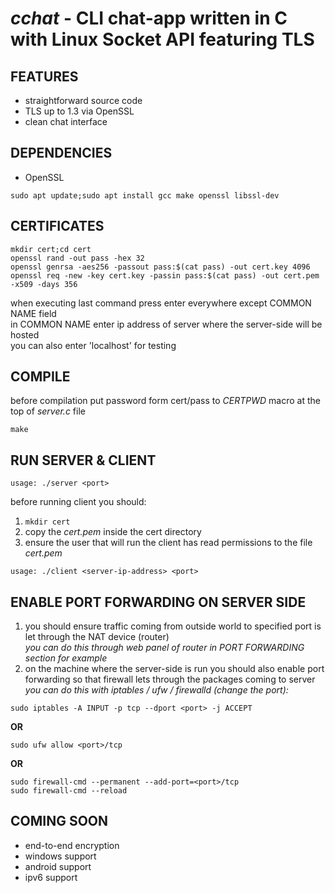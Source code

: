 # *cchat* - CLI chat-app written in C with Linux Socket API featuring TLS

## FEATURES

- straightforward source code
- TLS up to 1.3 via OpenSSL
- clean chat interface

## DEPENDENCIES

- OpenSSL

```
sudo apt update;sudo apt install gcc make openssl libssl-dev
```

## CERTIFICATES

```
mkdir cert;cd cert
openssl rand -out pass -hex 32
openssl genrsa -aes256 -passout pass:$(cat pass) -out cert.key 4096
openssl req -new -key cert.key -passin pass:$(cat pass) -out cert.pem -x509 -days 356
```

when executing last command press enter everywhere except COMMON NAME field<br>
in COMMON NAME enter ip address of server where the server-side will be hosted<br>
you can also enter 'localhost' for testing 

## COMPILE

before compilation put password form cert/pass to *CERTPWD* macro at the top of *server.c* file

```
make
```

## RUN SERVER & CLIENT

```
usage: ./server <port>
```

before running client you should:
1. ```mkdir cert```
2. copy the *cert.pem* inside the cert directory
3. ensure the user that will run the client has read permissions to the file *cert.pem*

```
usage: ./client <server-ip-address> <port>
```

## ENABLE PORT FORWARDING ON SERVER SIDE

1. you should ensure traffic coming from outside world to specified port is let through the NAT device (router)<br>
*you can do this through web panel of router in PORT FORWARDING section for example*
2. on the machine where the server-side is run you should also enable port forwarding so that firewall lets through the packages coming to server<br>
*you can do this with iptables / ufw / firewalld (change the port):*

```
sudo iptables -A INPUT -p tcp --dport <port> -j ACCEPT
```

**OR**

```
sudo ufw allow <port>/tcp
```

**OR**

```
sudo firewall-cmd --permanent --add-port=<port>/tcp
sudo firewall-cmd --reload
```

## COMING SOON

- end-to-end encryption
- windows support
- android support
- ipv6 support
